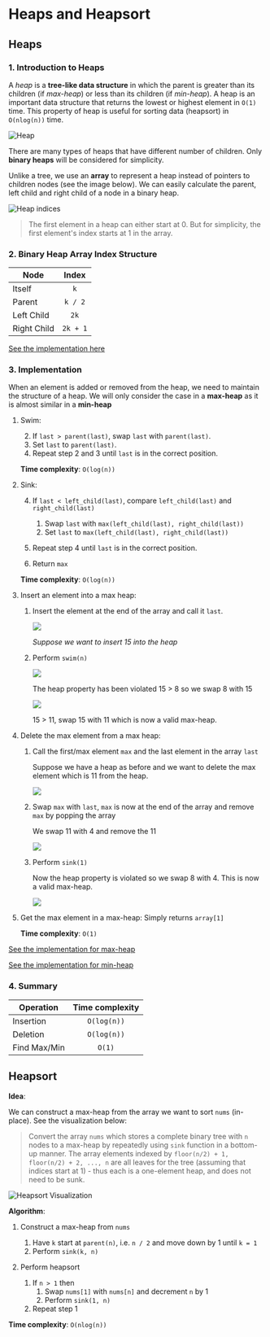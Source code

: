 # Heaps and Heapsort

## Heaps

### 1. Introduction to Heaps

A _heap_ is a **tree-like data structure** in which the parent is greater than its children (if _max-heap_) or less than its children (if _min-heap_).
A heap is an important data structure that returns the lowest or highest element in `O(1)` time. This property of heap is useful for sorting data (heapsort) in `O(nlog(n))` time.

![Heap](https://upload.wikimedia.org/wikipedia/commons/thumb/6/69/Min-heap.png/330px-Min-heap.png)

There are many types of heaps that have different number of children. Only **binary heaps** will be considered for simplicity.

Unlike a tree, we use an **array** to represent a heap instead of pointers to children nodes (see the image below). We can easily calculate the parent, left child and right child of a node in a binary heap.

![Heap indices](https://upload.wikimedia.org/wikipedia/commons/c/c4/Binary_Heap_with_Array_Implementation.JPG)

> The first element in a heap can either start at 0. But for simplicity, the first element's index starts at 1 in the array.

### 2. Binary Heap Array Index Structure

| Node        |  Index   |
| ----------- | :------: |
| Itself      |   `k`    |
| Parent      | `k / 2`  |
| Left Child  |   `2k`   |
| Right Child | `2k + 1` |

[See the implementation here](https://github.com/alphazero-wd/algorithms-and-data-structures/blob/7_heaps/Heap.py)

### 3. Implementation

When an element is added or removed from the heap, we need to maintain the structure of a heap.
We will only consider the case in a **max-heap** as it is almost similar in a **min-heap**

1. Swim:

   2. If `last > parent(last)`, swap `last` with `parent(last)`.
   3. Set `last` to `parent(last)`.
   4. Repeat step 2 and 3 until `last` is in the correct position.

   **Time complexity**: `O(log(n))`

2. Sink:

   4. If `last < left_child(last)`, compare `left_child(last)` and `right_child(last)`

      1. Swap `last` with `max(left_child(last), right_child(last))`
      2. Set `last` to `max(left_child(last), right_child(last))`

   5. Repeat step 4 until `last` is in the correct position.
   6. Return `max`

   **Time complexity**: `O(log(n))`

3. Insert an element into a max heap:

   1. Insert the element at the end of the array and call it `last`.

      <img src="https://upload.wikimedia.org/wikipedia/commons/thumb/a/ac/Heap_add_step1.svg/225px-Heap_add_step1.svg.png" >

      _Suppose we want to insert 15 into the heap_

   2. Perform `swim(n)`

       <img src="https://upload.wikimedia.org/wikipedia/commons/thumb/1/16/Heap_add_step2.svg/225px-Heap_add_step2.svg.png">

      The heap property has been violated 15 > 8 so we swap 8 with 15

       <img src="https://upload.wikimedia.org/wikipedia/commons/thumb/5/51/Heap_add_step3.svg/225px-Heap_add_step3.svg.png">

      15 > 11, swap 15 with 11 which is now a valid max-heap.

4. Delete the max element from a max heap:

   1. Call the first/max element `max` and the last element in the array `last`

      Suppose we have a heap as before and we want to delete the max element which is 11 from the heap.

       <img src="https://upload.wikimedia.org/wikipedia/commons/thumb/5/51/Heap_add_step3.svg/225px-Heap_add_step3.svg.png">

   2. Swap `max` with `last`, `max` is now at the end of the array and remove `max` by popping the array

      We swap 11 with 4 and remove the 11

       <img src="https://upload.wikimedia.org/wikipedia/commons/thumb/e/ee/Heap_remove_step1.svg/225px-Heap_remove_step1.svg.png">

   3. Perform `sink(1)`

      Now the heap property is violated so we swap 8 with 4. This is now a valid max-heap.

       <img src="https://upload.wikimedia.org/wikipedia/commons/thumb/2/22/Heap_remove_step2.svg/225px-Heap_remove_step2.svg.png">

5. Get the max element in a max-heap: Simply returns `array[1]`

   **Time complexity**: `O(1)`

[See the implementation for max-heap](https://github.com/alphazero-wd/algorithms-and-data-structures/blob/7_heaps/MaxHeap.py)

[See the implementation for min-heap](https://github.com/alphazero-wd/algorithms-and-data-structures/blob/7_heaps/MinHeap.py)

### 4. Summary

| Operation    | Time complexity |
| ------------ | :-------------: |
| Insertion    |   `O(log(n))`   |
| Deletion     |   `O(log(n))`   |
| Find Max/Min |     `O(1)`      |

## Heapsort

**Idea**:

We can construct a max-heap from the array we want to sort `nums` (in-place). See the visualization below:

> Convert the array `nums` which stores a complete binary tree with `n` nodes to a max-heap by repeatedly using `sink` function in a bottom-up manner. The array elements indexed by `floor(n/2) + 1, floor(n/2) + 2, ..., n` are all leaves for the tree (assuming that indices start at 1) - thus each is a one-element heap, and does not need to be sunk.

![Heapsort Visualization](https://upload.wikimedia.org/wikipedia/commons/4/4d/Heapsort-example.gif)

**Algorithm**:

1. Construct a max-heap from `nums`

   1. Have `k` start at `parent(n)`, i.e. `n / 2` and move down by 1 until `k = 1`
   2. Perform `sink(k, n)`

2. Perform heapsort
   1. If `n > 1` then
      1. Swap `nums[1]` with `nums[n]` and decrement `n` by 1
      2. Perform `sink(1, n)`
   2. Repeat step 1

**Time complexity**: `O(nlog(n))`
